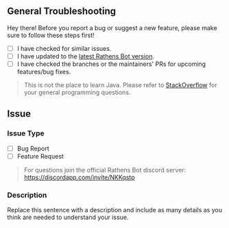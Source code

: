[version]: https://github.com/GrimDesignsFiveM/Rathens-Bot/releases
[guild]: https://discordapp.com/invite/NKKqstp
[stack overflow]: https://stackoverflow.com/questions/tagged/java

## General Troubleshooting

Hey there! Before you report a bug or suggest a new feature,
  please make sure to follow these steps first!
  
- [ ] I have checked for similar issues.
- [ ] I have updated to the [latest Rathens Bot version][version].
- [ ] I have checked the branches or the maintainers' PRs for upcoming features/bug fixes.

> This is not the place to learn Java. Please refer to [StackOverflow][stack overflow]
  for your general programming questions.

## Issue

### Issue Type

- [ ] Bug Report
- [ ] Feature Request

> For questions join the official Rathens Bot discord server: https://discordapp.com/invite/NKKqstp

### Description

Replace this sentence with a description and include as many details as you think are needed to understand your issue.
